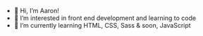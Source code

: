 - 👋 Hi, I’m Aaron!
- 👀 I’m interested in front end development and learning to code
- 🌱 I’m currently learning HTML, CSS, Sass & soon, JavaScript

<!---
ablake1020/ablake1020 is a ✨ special ✨ repository because its `README.md` (this file) appears on your GitHub profile.
You can click the Preview link to take a look at your changes.
--->
